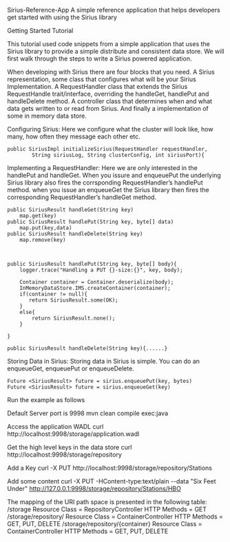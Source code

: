 Sirius-Reference-App
A simple reference application that helps developers get started with using the Sirius library


Getting Started Tutorial

This tutorial used code snippets from a simple application that uses the Sirius library to provide
a simple distribute and consistent data store. We will first walk through the steps to write a Sirius powered application.

When developing with Sirius there are four blocks that you need. A Sirius representation, some class
that configures what will be your Sirius Implementation. A RequestHandler class that extends the Sirius
RequestHandle trait/interface, overriding the handleGet, handlePut and handleDelete method. A controller
class that determines when and what data gets written to or read from Sirius. And finally a implementation
of some in memory data store.

Configuring Sirius: Here we configure what the cluster will look like, how many, how often they message
each other etc.

    public SiriusImpl initializeSirius(RequestHandler requestHandler,
    		String siriusLog, String clusterConfig, int siriusPort){


Implementing a RequestHandler: Here we are only interested in the handlePut and handleGet. When you 
issure and enqueuePut the underlying Sirius library also fires the corrsponding RequestHandler’s handlePut
method. when you issue an enqueueGet the Sirius library then fires the corresponding RequestHandler’s 
handleGet method.

    public SiriusResult handleGet(String key)
    	map.get(key)
    public SiriusResult handlePut(String key, byte[] data)
    	map.put(key,data)
    public SiriusResult handleDelete(String key)
    	map.remove(key)


   
    public SiriusResult handlePut(String key, byte[] body){
        logger.trace("Handling a PUT {}-size:{}", key, body);

        Container container = Container.deserialize(body);
        InMemoryDataStore.IMS.createContainer(container);
        if(container != null){
           return SiriusResult.some(OK);
        }
        else{
            return SiriusResult.none();
        }

    }

    public SiriusResult handleDelete(String key){......}


Storing Data in Sirius: Storing data in Sirius is simple. You can do an enqueueGet, enqueuePut or enqueueDelete.

    Future <SiriusResult> future = sirius.enqueuePut(key, bytes)
    Future <SiriusResult> future = sirius.enqueueGet(key)


Run the example as follows

Default Server port is 	9998
mvn clean compile exec:java

Access the application WADL
curl http://localhost:9998/storage/application.wadl

Get the high level keys in the data store
curl http://localhost:9998/storage/repository

Add a Key
curl -X PUT http://localhost:9998/storage/repository/Stations

Add some content
curl -X PUT -HContent-type:text/plain --data "Six Feet Under"  http://127.0.0.1:9998/storage/repository/Stations/HBO

The mapping of the URI path space is presented in the following table:
/storage
	Resource Class = RepositoryController
	HTTP Methods = GET
/storage/repository/
	Resource Class = ContainerController
	HTTP Methods = GET, PUT, DELETE
/storage/repository/{container}
	Resource Class = ContainerController
	HTTP Methods = GET, PUT, DELETE